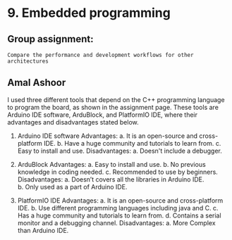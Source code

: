 # 9. Embedded programming


## Group assignment:
    Compare the performance and development workflows for other architectures


## **Amal Ashoor**

I used  three different tools that depend on the C++ programming language to program the board, as shown in the assignment page. These tools are Arduino IDE software, ArduBlock, and PlatformIO IDE, where their advantages and disadvantages stated below.

1. Arduino IDE software
Advantages: 
 a. It is an open-source and cross-platform IDE. 
 b. Have a huge community and tutorials to learn from.
 c. Easy to install and use.
Disadvantages:
 a. Doesn't include a debugger.


2. ArduBlock
Advantages: 
 a. Easy to install and use.
 b. No previous knowledge in coding needed.
 c. Recommended to use by beginners.
Disadvantages:
 a. Doesn’t covers all the libraries in Arduino IDE.  
 b. Only used as a part of Arduino IDE.
 
 
3. PlatformIO IDE
Advantages: 
 a. It is an open-source and cross-platform IDE.
 b. Use different programming languages including java and C.
 c. Has a huge community and tutorials to learn from.
 d. Contains a serial monitor and a debugging channel.
Disadvantages:
 a. More Complex than Arduino IDE. 

